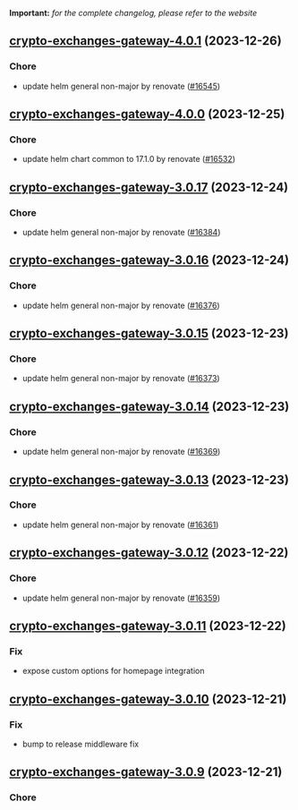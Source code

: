 **Important:**
*for the complete changelog, please refer to the website*




## [crypto-exchanges-gateway-4.0.1](https://github.com/truecharts/charts/compare/crypto-exchanges-gateway-4.0.0...crypto-exchanges-gateway-4.0.1) (2023-12-26)

### Chore

- update helm general non-major by renovate ([#16545](https://github.com/truecharts/charts/issues/16545))
  
  


## [crypto-exchanges-gateway-4.0.0](https://github.com/truecharts/charts/compare/crypto-exchanges-gateway-3.0.17...crypto-exchanges-gateway-4.0.0) (2023-12-25)

### Chore

- update helm chart common to 17.1.0 by renovate ([#16532](https://github.com/truecharts/charts/issues/16532))
  
  


## [crypto-exchanges-gateway-3.0.17](https://github.com/truecharts/charts/compare/crypto-exchanges-gateway-3.0.16...crypto-exchanges-gateway-3.0.17) (2023-12-24)

### Chore

- update helm general non-major by renovate ([#16384](https://github.com/truecharts/charts/issues/16384))
  
  


## [crypto-exchanges-gateway-3.0.16](https://github.com/truecharts/charts/compare/crypto-exchanges-gateway-3.0.15...crypto-exchanges-gateway-3.0.16) (2023-12-24)

### Chore

- update helm general non-major by renovate ([#16376](https://github.com/truecharts/charts/issues/16376))
  
  


## [crypto-exchanges-gateway-3.0.15](https://github.com/truecharts/charts/compare/crypto-exchanges-gateway-3.0.14...crypto-exchanges-gateway-3.0.15) (2023-12-23)

### Chore

- update helm general non-major by renovate ([#16373](https://github.com/truecharts/charts/issues/16373))
  
  


## [crypto-exchanges-gateway-3.0.14](https://github.com/truecharts/charts/compare/crypto-exchanges-gateway-3.0.13...crypto-exchanges-gateway-3.0.14) (2023-12-23)

### Chore

- update helm general non-major by renovate ([#16369](https://github.com/truecharts/charts/issues/16369))
  
  


## [crypto-exchanges-gateway-3.0.13](https://github.com/truecharts/charts/compare/crypto-exchanges-gateway-3.0.12...crypto-exchanges-gateway-3.0.13) (2023-12-23)

### Chore

- update helm general non-major by renovate ([#16361](https://github.com/truecharts/charts/issues/16361))
  
  


## [crypto-exchanges-gateway-3.0.12](https://github.com/truecharts/charts/compare/crypto-exchanges-gateway-3.0.11...crypto-exchanges-gateway-3.0.12) (2023-12-22)

### Chore

- update helm general non-major by renovate ([#16359](https://github.com/truecharts/charts/issues/16359))
  
  


## [crypto-exchanges-gateway-3.0.11](https://github.com/truecharts/charts/compare/crypto-exchanges-gateway-3.0.10...crypto-exchanges-gateway-3.0.11) (2023-12-22)

### Fix

- expose custom options for homepage integration
  
  


## [crypto-exchanges-gateway-3.0.10](https://github.com/truecharts/charts/compare/crypto-exchanges-gateway-3.0.9...crypto-exchanges-gateway-3.0.10) (2023-12-21)

### Fix

- bump to release middleware fix
  
  


## [crypto-exchanges-gateway-3.0.9](https://github.com/truecharts/charts/compare/crypto-exchanges-gateway-3.0.8...crypto-exchanges-gateway-3.0.9) (2023-12-21)

### Chore
